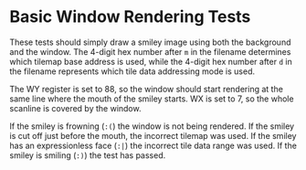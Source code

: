 # Basic Window Rendering Tests
These tests should simply draw a smiley image using both the background and the window. The 4-digit hex number after `m` in the filename determines which tilemap base address is used, while the 4-digit hex number after `d` in the filename represents which tile data addressing mode is used.

The WY register is set to 88, so the window should start rendering at the same line where the mouth of the smiley starts. WX is set to 7, so the whole scanline is covered by the window.

If the smiley is frowning (`:(`) the window is not being rendered. If the smiley is cut off just before the mouth, the incorrect tilemap was used. If the smiley has an expressionless face (`:|`) the incorrect tile data range was used. If the smiley is smiling (`:)`) the test has passed.